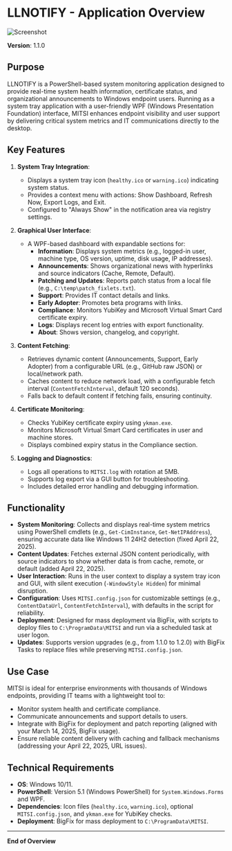 # LLNOTIFY - Application Overview
![Screenshot](https://github.com/user-attachments/assets/a6d74f84-c583-4776-aedc-1831c7b02bc4)

**Version**: 1.1.0  

## Purpose

LLNOTIFY is a PowerShell-based system monitoring application designed to provide real-time system health information, certificate status, and organizational announcements to Windows endpoint users. Running as a system tray application with a user-friendly WPF (Windows Presentation Foundation) interface, MITSI enhances endpoint visibility and user support by delivering critical system metrics and IT communications directly to the desktop.

## Key Features

1. **System Tray Integration**:
   - Displays a system tray icon (`healthy.ico` or `warning.ico`) indicating system status.
   - Provides a context menu with actions: Show Dashboard, Refresh Now, Export Logs, and Exit.
   - Configured to "Always Show" in the notification area via registry settings.

2. **Graphical User Interface**:
   - A WPF-based dashboard with expandable sections for:
     - **Information**: Displays system metrics (e.g., logged-in user, machine type, OS version, uptime, disk usage, IP addresses).
     - **Announcements**: Shows organizational news with hyperlinks and source indicators (Cache, Remote, Default).
     - **Patching and Updates**: Reports patch status from a local file (e.g., `C:\temp\patch_fixlets.txt`).
     - **Support**: Provides IT contact details and links.
     - **Early Adopter**: Promotes beta programs with links.
     - **Compliance**: Monitors YubiKey and Microsoft Virtual Smart Card certificate expiry.
     - **Logs**: Displays recent log entries with export functionality.
     - **About**: Shows version, changelog, and copyright.

3. **Content Fetching**:
   - Retrieves dynamic content (Announcements, Support, Early Adopter) from a configurable URL (e.g., GitHub raw JSON) or local/network path.
   - Caches content to reduce network load, with a configurable fetch interval (`ContentFetchInterval`, default 120 seconds).
   - Falls back to default content if fetching fails, ensuring continuity.

4. **Certificate Monitoring**:
   - Checks YubiKey certificate expiry using `ykman.exe`.
   - Monitors Microsoft Virtual Smart Card certificates in user and machine stores.
   - Displays combined expiry status in the Compliance section.

5. **Logging and Diagnostics**:
   - Logs all operations to `MITSI.log` with rotation at 5MB.
   - Supports log export via a GUI button for troubleshooting.
   - Includes detailed error handling and debugging information.

## Functionality

- **System Monitoring**: Collects and displays real-time system metrics using PowerShell cmdlets (e.g., `Get-CimInstance`, `Get-NetIPAddress`), ensuring accurate data like Windows 11 24H2 detection (fixed April 22, 2025).
- **Content Updates**: Fetches external JSON content periodically, with source indicators to show whether data is from cache, remote, or default (added April 22, 2025).
- **User Interaction**: Runs in the user context to display a system tray icon and GUI, with silent execution (`-WindowStyle Hidden`) for minimal disruption.
- **Configuration**: Uses `MITSI.config.json` for customizable settings (e.g., `ContentDataUrl`, `ContentFetchInterval`), with defaults in the script for reliability.
- **Deployment**: Designed for mass deployment via BigFix, with scripts to deploy files to `C:\ProgramData\MITSI` and run via a scheduled task at user logon.
- **Updates**: Supports version upgrades (e.g., from 1.1.0 to 1.2.0) with BigFix Tasks to replace files while preserving `MITSI.config.json`.

## Use Case

MITSI is ideal for enterprise environments with thousands of Windows endpoints, providing IT teams with a lightweight tool to:
- Monitor system health and certificate compliance.
- Communicate announcements and support details to users.
- Integrate with BigFix for deployment and patch reporting (aligned with your March 14, 2025, BigFix usage).
- Ensure reliable content delivery with caching and fallback mechanisms (addressing your April 22, 2025, URL issues).

## Technical Requirements

- **OS**: Windows 10/11.
- **PowerShell**: Version 5.1 (Windows PowerShell) for `System.Windows.Forms` and WPF.
- **Dependencies**: Icon files (`healthy.ico`, `warning.ico`), optional `MITSI.config.json`, and `ykman.exe` for YubiKey checks.
- **Deployment**: BigFix for mass deployment to `C:\ProgramData\MITSI`.

---

**End of Overview**
